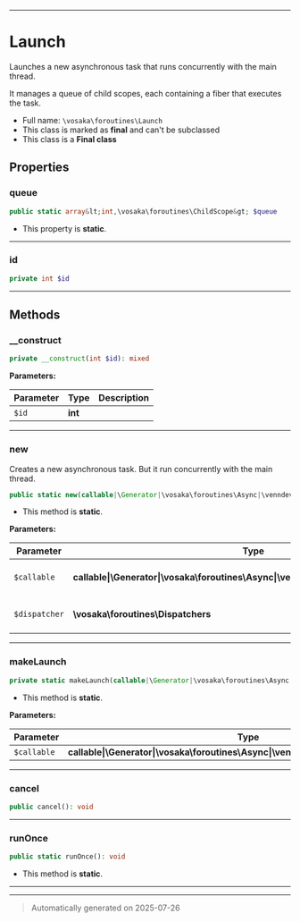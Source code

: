 ***

# Launch

Launches a new asynchronous task that runs concurrently with the main thread.

It manages a queue of child scopes, each containing a fiber that executes the task.

* Full name: `\vosaka\foroutines\Launch`
* This class is marked as **final** and can't be subclassed
* This class is a **Final class**



## Properties


### queue



```php
public static array&lt;int,\vosaka\foroutines\ChildScope&gt; $queue
```



* This property is **static**.


***

### id



```php
private int $id
```






***

## Methods


### __construct



```php
private __construct(int $id): mixed
```








**Parameters:**

| Parameter | Type | Description |
|-----------|------|-------------|
| `$id` | **int** |  |





***

### new

Creates a new asynchronous task. But it run concurrently with the main thread.

```php
public static new(callable|\Generator|\vosaka\foroutines\Async|\venndev\vosaka\core\Result|\Fiber $callable, \vosaka\foroutines\Dispatchers $dispatcher = Dispatchers::DEFAULT): \vosaka\foroutines\Launch
```



* This method is **static**.




**Parameters:**

| Parameter | Type | Description |
|-----------|------|-------------|
| `$callable` | **callable&#124;\Generator&#124;\vosaka\foroutines\Async&#124;\venndev\vosaka\core\Result&#124;\Fiber** | The function or generator to run asynchronously. |
| `$dispatcher` | **\vosaka\foroutines\Dispatchers** | The dispatcher to use for the async task. |





***

### makeLaunch



```php
private static makeLaunch(callable|\Generator|\vosaka\foroutines\Async|\venndev\vosaka\core\Result|\Fiber $callable): \vosaka\foroutines\Launch
```



* This method is **static**.




**Parameters:**

| Parameter | Type | Description |
|-----------|------|-------------|
| `$callable` | **callable&#124;\Generator&#124;\vosaka\foroutines\Async&#124;\venndev\vosaka\core\Result&#124;\Fiber** |  |





***

### cancel



```php
public cancel(): void
```












***

### runOnce



```php
public static runOnce(): void
```



* This method is **static**.








***


***
> Automatically generated on 2025-07-26
